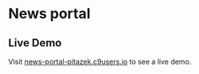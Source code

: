 # News portal

## Live Demo

Visit [news-portal-pitazek.c9users.io](https://news-portal-pitazek.c9users.io/dashboard) to see a live demo.